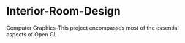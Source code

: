 # Interior-Room-Design
Computer Graphics-This project encompasses most of the essential aspects of Open GL
